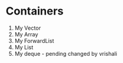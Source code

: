 # Containers
1. My Vector
2. My Array
3. My ForwardList
4. My List
5. My deque - pending changed by vrishali
